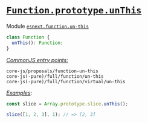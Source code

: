 # [`Function.prototype.unThis`](https://github.com/js-choi/proposal-function-un-this)
Module [`esnext.function.un-this`](/packages/core-js/modules/esnext.function.un-this.js)
```js
class Function {
  unThis(): Function;
}
```
[*CommonJS entry points:*](/docs/Usage.md#commonjs-api)
```
core-js/proposals/function-un-this
core-js(-pure)/full/function/un-this
core-js(-pure)/full/function/virtual/un-this
```
[*Examples*](https://is.gd/t1Bvhn):
```js
const slice = Array.prototype.slice.unThis();

slice([1, 2, 3], 1); // => [2, 3]
```

